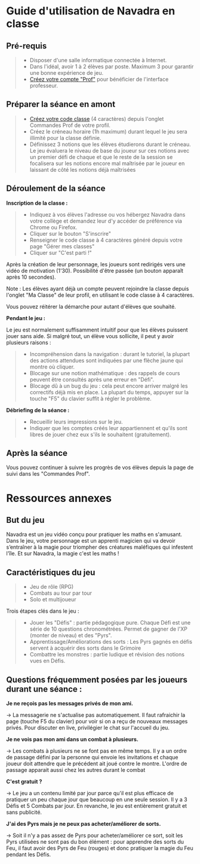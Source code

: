 # Guide d'utilisation de Navadra en classe

## Pré-requis

> - Disposer d'une salle informatique connectée à Internet.
> - Dans l'idéal, avoir 1 à 2 élèves par poste. Maximum 3 pour garantir une bonne expérience de jeu.
> - [Créez votre compte "Prof"](get_started.md) pour bénéficier de l'interface professeur.


## Préparer la séance en amont

> - [Créez votre code classe](manage_classes.md) (4 caractères) depuis l'onglet Commandes Prof de votre profil.
> - Créez le créneau horaire (1h maximum) durant lequel le jeu sera illimité pour la classe définie.
> - Définissez 3 notions que les élèves étudierons durant le créneau. Le jeu évaluera le niveau de base du joueur sur ces notions avec un premier défi de chaque et que le reste de la session se focalisera sur les notions encore mal maîtrisée par le joueur en laissant de côté les notions déjà maîtrisées


## Déroulement de la séance

**Inscription de la classe :**
> - Indiquez à vos élèves l'adresse ou vos hébergez Navadra dans votre collège et demandez leur d'y accéder de préférence via Chrome ou Firefox.
> - Cliquer sur le bouton "S'inscrire"
> - Renseigner le code classe à 4 caractères généré depuis votre page "Gérer mes classes"
> - Cliquer sur "C'est parti !"

Après la création de leur personnage, les joueurs sont redirigés vers une vidéo de motivation (1'30). Possibilité d'être passée (un bouton apparaît après 10 secondes).

Note : Les élèves ayant déjà un compte peuvent rejoindre la classe depuis l'onglet "Ma Classe" de leur profil, en utilisant le code classe à 4 caractères.

Vous pouvez réitérer la démarche pour autant d'élèves que souhaité.

**Pendant le jeu :**

Le jeu est normalement suffisamment intuitif pour que les élèves puissent jouer sans aide. Si malgré tout, un élève vous sollicite, il peut y avoir plusieurs raisons :

> - Incompréhension dans la navigation : durant le tutoriel, la plupart des actions attendues sont indiquées par une flèche jaune qui montre où cliquer. 
> - Blocage sur une notion mathématique : des rappels de cours peuvent être consultés après une erreur en "Défi".
> - Blocage dû à un bug du jeu : cela peut encore arriver malgré les correctifs déjà mis en place. La plupart du temps, appuyer sur la touche "F5" du clavier suffit à régler le problème.

**Débriefing de la séance :**

> - Recueillir leurs impressions sur le jeu.
> - Indiquer que les comptes créés leur appartiennent et qu'ils sont libres de jouer chez eux s'ils le souhaitent (gratuitement).


## Après la séance

Vous pouvez continuer à suivre les progrès de vos élèves depuis la page de suivi dans les "Commandes Prof".


# Ressources annexes

## But du jeu

Navadra est un jeu vidéo conçu pour pratiquer les maths en s'amusant. Dans le jeu, votre personnage est un apprenti magicien qui va devoir s’entraîner à la magie pour triompher des créatures maléfiques qui infestent l'île. Et sur Navadra, la magie c'est les maths !


## Caractéristiques du jeu

> - Jeu de rôle (RPG)
> - Combats au tour par tour
> - Solo et multijoueur

Trois étapes clés dans le jeu :

> - Jouer les "Défis" : partie pédagogique pure. Chaque Défi est une série de 10 questions chronométrées. Permet de gagner de l'XP (monter de niveau) et des "Pyrs".
> - Apprentissage/Améliorations des sorts : Les Pyrs gagnés en défis servent à acquérir des sorts dans le Grimoire
> - Combattre les monstres : partie ludique et révision des notions vues en Défis.


## Questions fréquemment posées par les joueurs durant une séance :

**Je ne reçois pas les messages privés de mon ami.**

-> La messagerie ne s'actualise pas automatiquement. Il faut rafraichir la page (touche F5 du clavier) pour voir si on a reçu de nouveaux messages privés. Pour discuter en live, privilégier le chat sur l'accueil du jeu.

**Je ne vois pas mon ami dans un combat à plusieurs.**

-> Les combats à plusieurs ne se font pas en même temps. Il y a un ordre de passage défini par la personne qui envoie les invitations et chaque joueur doit attendre que le précédent ait joué contre le montre. L'ordre de passage apparait aussi chez les autres durant le combat

**C'est gratuit ?**

-> Le jeu a un contenu limité par jour parce qu'il est plus efficace de pratiquer un peu chaque jour que beaucoup en une seule session. Il y a 3 Défis et 5 Combats par jour. En revanche, le jeu est entièrement gratuit et sans publicité.

**J'ai des Pyrs mais je ne peux pas acheter/améliorer de sorts.**

-> Soit il n'y a pas assez de Pyrs pour acheter/améliorer ce sort, soit les Pyrs utilisées ne sont pas du bon élément : pour apprendre des sorts du Feu, il faut avoir des Pyrs de Feu (rouges) et donc pratiquer la magie du Feu pendant les Défis.